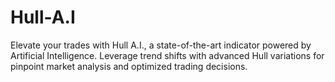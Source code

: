 # Hull-A.I
Elevate your trades with Hull A.I., a state-of-the-art indicator powered by Artificial Intelligence. Leverage trend shifts with advanced Hull variations for pinpoint market analysis and optimized trading decisions.
